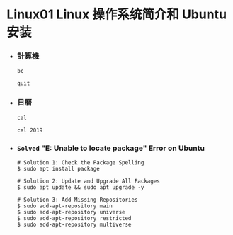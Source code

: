 Linux01 Linux 操作系统简介和 Ubuntu 安装
=====
* ### 計算機
    ```
    bc

    quit
    ```
* ### 日曆
    ```
    cal

    cal 2019
    ```
* ### ```Solved``` "E: Unable to locate package" Error on Ubuntu
    ```
    # Solution 1: Check the Package Spelling
    $ sudo apt install package

    # Solution 2: Update and Upgrade All Packages
    $ sudo apt update && sudo apt upgrade -y

    # Solution 3: Add Missing Repositories
    $ sudo add-apt-repository main
    $ sudo add-apt-repository universe
    $ sudo add-apt-repository restricted
    $ sudo add-apt-repository multiverse
    ```
<br />
